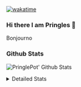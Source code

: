 [![wakatime](https://wakatime.com/badge/user/abd317df-612e-44b4-8787-15db7b574b2f.svg)](https://wakatime.com/@abd317df-612e-44b4-8787-15db7b574b2f)
### Hi there I am Pringles 👋

Bonjourno

### Github Stats
![PringlePot' Github Stats](https://github-readme-stats.vercel.app/api?username=PringlePot&show_icons=true&theme=dark&count_private=true)

<details>
  <summary>Detailed Stats</summary>
    
<!--START_SECTION:waka-->
![Profile Views](http://img.shields.io/badge/Profile%20Views-3-blue)

![Lines of code](https://img.shields.io/badge/From%20Hello%20World%20I%27ve%20Written-110%20Thousand%20lines%20of%20code-blue)

**🐱 My GitHub Data** 

> 🏆 26 Contributions in the Year 2022
 > 
> 📦 90.6 kB Used in GitHub's Storage 
 > 
> 💼 Opted to Hire
 > 
> 📜 9 Public Repositories 
 > 
> 🔑 11 Private Repositories  
 > 
**I'm an Early 🐤** 

```text
🌞 Morning    121 commits    ████░░░░░░░░░░░░░░░░░░░░░   18.25% 
🌆 Daytime    271 commits    ██████████░░░░░░░░░░░░░░░   40.87% 
🌃 Evening    271 commits    ██████████░░░░░░░░░░░░░░░   40.87% 
🌙 Night      0 commits      ░░░░░░░░░░░░░░░░░░░░░░░░░   0.0%

```
📅 **I'm Most Productive on Sunday** 

```text
Monday       130 commits    █████░░░░░░░░░░░░░░░░░░░░   19.61% 
Tuesday      56 commits     ██░░░░░░░░░░░░░░░░░░░░░░░   8.45% 
Wednesday    69 commits     ██░░░░░░░░░░░░░░░░░░░░░░░   10.41% 
Thursday     94 commits     ███░░░░░░░░░░░░░░░░░░░░░░   14.18% 
Friday       45 commits     █░░░░░░░░░░░░░░░░░░░░░░░░   6.79% 
Saturday     121 commits    ████░░░░░░░░░░░░░░░░░░░░░   18.25% 
Sunday       148 commits    █████░░░░░░░░░░░░░░░░░░░░   22.32%

```


📊 **This Week I Spent My Time On** 

```text
⌚︎ Time Zone: Europe/Amsterdam

💬 Programming Languages: 
TypeScript               6 hrs 3 mins        ███████████████░░░░░░░░░░   63.25% 
Go                       1 hr 35 mins        ████░░░░░░░░░░░░░░░░░░░░░   16.58% 
CSS                      54 mins             ██░░░░░░░░░░░░░░░░░░░░░░░   9.49% 
Docker                   16 mins             ░░░░░░░░░░░░░░░░░░░░░░░░░   2.8% 
HTML                     15 mins             ░░░░░░░░░░░░░░░░░░░░░░░░░   2.76%

🔥 Editors: 
WebStorm                 7 hrs 1 min         ██████████████████░░░░░░░   73.3% 
GoLand                   2 hrs 12 mins       █████░░░░░░░░░░░░░░░░░░░░   22.97% 
Sublime Text             21 mins             █░░░░░░░░░░░░░░░░░░░░░░░░   3.73%

🐱‍💻 Projects: 
Frontend                 7 hrs 21 mins       ███████████████████░░░░░░   76.81% 
Backend                  59 mins             ██░░░░░░░░░░░░░░░░░░░░░░░   10.32% 
MCsniperGO               52 mins             ██░░░░░░░░░░░░░░░░░░░░░░░   9.14% 
Unknown Project          21 mins             █░░░░░░░░░░░░░░░░░░░░░░░░   3.73%

💻 Operating System: 
Windows                  9 hrs 13 mins       ████████████████████████░   96.27% 
Mac                      21 mins             █░░░░░░░░░░░░░░░░░░░░░░░░   3.73%

```

**I Mostly Code in Java** 

```text
Java                     7 repos             ███████████░░░░░░░░░░░░░░   43.75% 
JavaScript               2 repos             ███░░░░░░░░░░░░░░░░░░░░░░   12.5% 
TypeScript               2 repos             ███░░░░░░░░░░░░░░░░░░░░░░   12.5% 
Python                   1 repo              █░░░░░░░░░░░░░░░░░░░░░░░░   6.25% 
Kotlin                   1 repo              █░░░░░░░░░░░░░░░░░░░░░░░░   6.25%

```


**Timeline**

![Chart not found](https://raw.githubusercontent.com/PringlePot/PringlePot/main/charts/bar_graph.png) 


 Last Updated on 31/01/2022 00:32:41 UTC
<!--END_SECTION:waka-->

</details>
